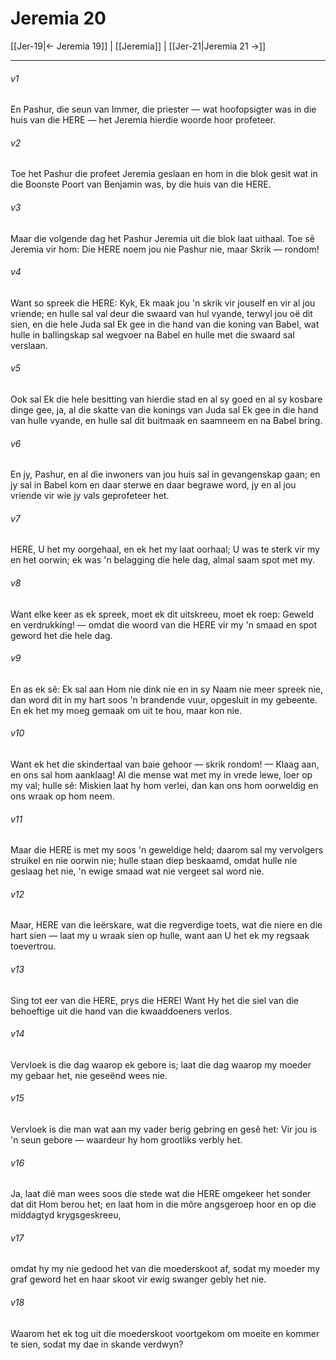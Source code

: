 # Jeremia 20

[[Jer-19|← Jeremia 19]] | [[Jeremia]] | [[Jer-21|Jeremia 21 →]]
***

###### v1
En Pashur, die seun van Immer, die priester — wat hoofopsigter was in die huis van die HERE — het Jeremia hierdie woorde hoor profeteer. 
###### v2
Toe het Pashur die profeet Jeremia geslaan en hom in die blok gesit wat in die Boonste Poort van Benjamin was, by die huis van die HERE. 
###### v3
Maar die volgende dag het Pashur Jeremia uit die blok laat uithaal. Toe sê Jeremia vir hom: Die HERE noem jou nie Pashur nie, maar Skrik — rondom! 
###### v4
Want so spreek die HERE: Kyk, Ek maak jou 'n skrik vir jouself en vir al jou vriende; en hulle sal val deur die swaard van hul vyande, terwyl jou oë dit sien, en die hele Juda sal Ek gee in die hand van die koning van Babel, wat hulle in ballingskap sal wegvoer na Babel en hulle met die swaard sal verslaan. 
###### v5
Ook sal Ek die hele besitting van hierdie stad en al sy goed en al sy kosbare dinge gee, ja, al die skatte van die konings van Juda sal Ek gee in die hand van hulle vyande, en hulle sal dit buitmaak en saamneem en na Babel bring. 
###### v6
En jy, Pashur, en al die inwoners van jou huis sal in gevangenskap gaan; en jy sal in Babel kom en daar sterwe en daar begrawe word, jy en al jou vriende vir wie jy vals geprofeteer het. 
###### v7
HERE, U het my oorgehaal, en ek het my laat oorhaal; U was te sterk vir my en het oorwin; ek was 'n belagging die hele dag, almal saam spot met my. 
###### v8
Want elke keer as ek spreek, moet ek dit uitskreeu, moet ek roep: Geweld en verdrukking! — omdat die woord van die HERE vir my 'n smaad en spot geword het die hele dag. 
###### v9
En as ek sê: Ek sal aan Hom nie dink nie en in sy Naam nie meer spreek nie, dan word dit in my hart soos 'n brandende vuur, opgesluit in my gebeente. En ek het my moeg gemaak om uit te hou, maar kon nie. 
###### v10
Want ek het die skindertaal van baie gehoor — skrik rondom! — Klaag aan, en ons sal hom aanklaag! Al die mense wat met my in vrede lewe, loer op my val; hulle sê: Miskien laat hy hom verlei, dan kan ons hom oorweldig en ons wraak op hom neem. 
###### v11
Maar die HERE is met my soos 'n geweldige held; daarom sal my vervolgers struikel en nie oorwin nie; hulle staan diep beskaamd, omdat hulle nie geslaag het nie, 'n ewige smaad wat nie vergeet sal word nie. 
###### v12
Maar, HERE van die leërskare, wat die regverdige toets, wat die niere en die hart sien — laat my u wraak sien op hulle, want aan U het ek my regsaak toevertrou. 
###### v13
Sing tot eer van die HERE, prys die HERE! Want Hy het die siel van die behoeftige uit die hand van die kwaaddoeners verlos. 
###### v14
Vervloek is die dag waarop ek gebore is; laat die dag waarop my moeder my gebaar het, nie geseënd wees nie. 
###### v15
Vervloek is die man wat aan my vader berig gebring en gesê het: Vir jou is 'n seun gebore — waardeur hy hom grootliks verbly het. 
###### v16
Ja, laat dié man wees soos die stede wat die HERE omgekeer het sonder dat dit Hom berou het; en laat hom in die môre angsgeroep hoor en op die middagtyd krygsgeskreeu, 
###### v17
omdat hy my nie gedood het van die moederskoot af, sodat my moeder my graf geword het en haar skoot vir ewig swanger gebly het nie. 
###### v18
Waarom het ek tog uit die moederskoot voortgekom om moeite en kommer te sien, sodat my dae in skande verdwyn? 
